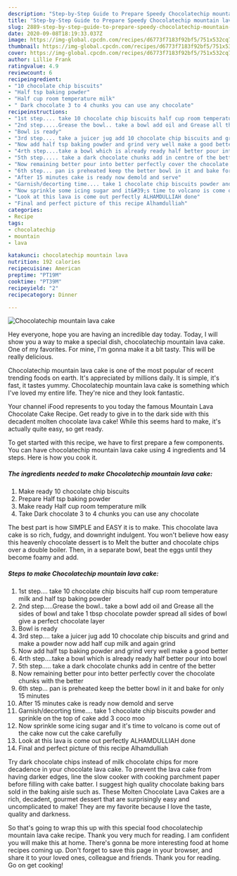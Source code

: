 ```yaml
---
description: "Step-by-Step Guide to Prepare Speedy Chocolatechip mountain lava cake"
title: "Step-by-Step Guide to Prepare Speedy Chocolatechip mountain lava cake"
slug: 2889-step-by-step-guide-to-prepare-speedy-chocolatechip-mountain-lava-cake
date: 2020-09-08T18:19:33.037Z
image: https://img-global.cpcdn.com/recipes/d6773f7183f92bf5/751x532cq70/chocolatechip-mountain-lava-cake-recipe-main-photo.jpg
thumbnail: https://img-global.cpcdn.com/recipes/d6773f7183f92bf5/751x532cq70/chocolatechip-mountain-lava-cake-recipe-main-photo.jpg
cover: https://img-global.cpcdn.com/recipes/d6773f7183f92bf5/751x532cq70/chocolatechip-mountain-lava-cake-recipe-main-photo.jpg
author: Lillie Frank
ratingvalue: 4.9
reviewcount: 6
recipeingredient:
- "10 chocolate chip biscuits"
- "Half tsp baking powder"
- "Half cup room temperature milk"
- " Dark chocolate 3 to 4 chunks you can use any chocolate"
recipeinstructions:
- "1st step.... take 10 chocolate chip biscuits half cup room temperature milk and half tsp baking powder"
- "2nd step.....Grease the bowl.. take a bowl add oil and Grease all the sides of bowl and take 1 tbsp chocolate powder spread all sides of bowl give a perfect chocolate layer"
- "Bowl is ready"
- "3rd step.... take a juicer jug add 10 chocolate chip biscuits and grind and make a powder now add half cup milk and again grind"
- "Now add half tsp baking powder and grind very well make a good better"
- "4rth step....take a bowl which is already ready half better pour into bowl"
- "5th step..... take a dark chocolate chunks add in centre of the better"
- "Now remaining better pour into better perfectly cover the chocolate chunks with the better"
- "6th step... pan is preheated keep the better bowl in it and bake for only 15 minutes"
- "After 15 minutes cake is ready now demold and serve"
- "Garnish/decorting time.... take 1 chocolate chip biscuits powder and sprinkle on the top of cake add 3 coco moo"
- "Now sprinkle some icing sugar and it&#39;s time to volcano is come out of the cake now cut the cake carefully"
- "Look at this lava is come out perfectly ALHAMDULLIAH done"
- "Final and perfect picture of this recipe Alhamdulliah"
categories:
- Recipe
tags:
- chocolatechip
- mountain
- lava

katakunci: chocolatechip mountain lava 
nutrition: 192 calories
recipecuisine: American
preptime: "PT19M"
cooktime: "PT39M"
recipeyield: "2"
recipecategory: Dinner

---
```



![Chocolatechip mountain lava cake](https://img-global.cpcdn.com/recipes/d6773f7183f92bf5/751x532cq70/chocolatechip-mountain-lava-cake-recipe-main-photo.jpg)

Hey everyone, hope you are having an incredible day today. Today, I will show you a way to make a special dish, chocolatechip mountain lava cake. One of my favorites. For mine, I'm gonna make it a bit tasty. This will be really delicious.

Chocolatechip mountain lava cake is one of the most popular of recent trending foods on earth. It's appreciated by millions daily. It is simple, it's fast, it tastes yummy. Chocolatechip mountain lava cake is something which I've loved my entire life. They're nice and they look fantastic.

Your channel iFood represents to you today the famous Mountain Lava Chocolate Cake Recipe. Get ready to give in to the dark side with this decadent molten chocolate lava cake! While this seems hard to make, it&#39;s actually quite easy, so get ready.


To get started with this recipe, we have to first prepare a few components. You can have chocolatechip mountain lava cake using 4 ingredients and 14 steps. Here is how you cook it.

<!--inarticleads1-->

##### The ingredients needed to make Chocolatechip mountain lava cake:

1. Make ready 10 chocolate chip biscuits
1. Prepare Half tsp baking powder
1. Make ready Half cup room temperature milk
1. Take  Dark chocolate 3 to 4 chunks you can use any chocolate


The best part is how SIMPLE and EASY it is to make. This chocolate lava cake is so rich, fudgy, and downright indulgent. You won&#39;t believe how easy this heavenly chocolate dessert is to Melt the butter and chocolate chips over a double boiler. Then, in a separate bowl, beat the eggs until they become foamy and add. 

<!--inarticleads2-->

##### Steps to make Chocolatechip mountain lava cake:

1. 1st step.... take 10 chocolate chip biscuits half cup room temperature milk and half tsp baking powder
1. 2nd step.....Grease the bowl.. take a bowl add oil and Grease all the sides of bowl and take 1 tbsp chocolate powder spread all sides of bowl give a perfect chocolate layer
1. Bowl is ready
1. 3rd step.... take a juicer jug add 10 chocolate chip biscuits and grind and make a powder now add half cup milk and again grind
1. Now add half tsp baking powder and grind very well make a good better
1. 4rth step....take a bowl which is already ready half better pour into bowl
1. 5th step..... take a dark chocolate chunks add in centre of the better
1. Now remaining better pour into better perfectly cover the chocolate chunks with the better
1. 6th step... pan is preheated keep the better bowl in it and bake for only 15 minutes
1. After 15 minutes cake is ready now demold and serve
1. Garnish/decorting time.... take 1 chocolate chip biscuits powder and sprinkle on the top of cake add 3 coco moo
1. Now sprinkle some icing sugar and it&#39;s time to volcano is come out of the cake now cut the cake carefully
1. Look at this lava is come out perfectly ALHAMDULLIAH done
1. Final and perfect picture of this recipe Alhamdulliah


Try dark chocolate chips instead of milk chocolate chips for more decadence in your chocolate lava cake. To prevent the lava cake from having darker edges, line the slow cooker with cooking parchment paper before filling with cake batter. I suggest high quality chocolate baking bars sold in the baking aisle such as. These Molten Chocolate Lava Cakes are a rich, decadent, gourmet dessert that are surprisingly easy and uncomplicated to make! They are my favorite because I love the taste, quality and darkness. 

So that's going to wrap this up with this special food chocolatechip mountain lava cake recipe. Thank you very much for reading. I am confident you will make this at home. There's gonna be more interesting food at home recipes coming up. Don't forget to save this page in your browser, and share it to your loved ones, colleague and friends. Thank you for reading. Go on get cooking!

